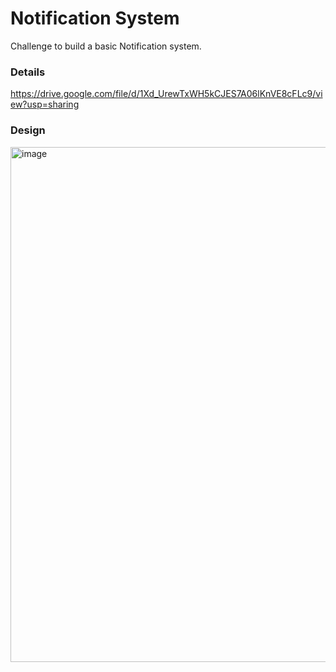 # Notification System
Challenge to build a basic Notification system.

### Details
https://drive.google.com/file/d/1Xd_UrewTxWH5kCJES7A06lKnVE8cFLc9/view?usp=sharing

### Design 

<img width="824" alt="image" src="https://github.com/kilisoria/notification-system/assets/1625715/adb10a04-3ea1-45b6-ba6c-dcfee0af0997">
